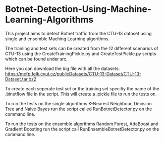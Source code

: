 # Botnet-Detection-Using-Machine-Learning-Algorithms

This project aims to detect Botnet traffic from the CTU-13 dataset using single and ensemble Maching Learning algorithms.

The training and test sets can be created from the 12 different scenarios of CTU-13 using the CreateTrainingPickle.py and CreateTestPickle.py scripts which can be found under src.

Here you can download the big file with all the datasets: https://mcfp.felk.cvut.cz/publicDatasets/CTU-13-Dataset/CTU-13-Dataset.tar.bz2

To create each seperate test set or the training set specifiy the name of the .binetflow file in the script. This will create a .pickle file to run the tests on.

To run the tests on the single algorithms K-Nearest Neighbour, Decision Tree and Naive Bayes run the script called RunBotnetDetector.py on the command line.

To run the tests on the ensemble algorithms Random Forest, AdaBoost and Gradient Boosting run the script call RunEnsembleBotnetDetector.py on the command line.
